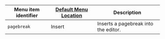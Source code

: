 | Menu item identifier | [Default Menu Location]({{site.baseurl}}/configure/editor-appearance/#examplethetinymcedefaultmenuitems) | Description                          |
|----------------------|----------------------------------------------------------------------------------------------------------|--------------------------------------|
| `pagebreak`          | Insert                                                                                                   | Inserts a pagebreak into the editor. |
